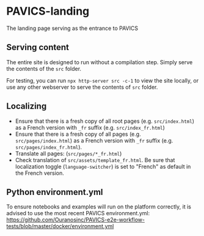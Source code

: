 # PAVICS-landing

The landing page serving as the entrance to PAVICS

## Serving content

The entire site is designed to run without a compilation step. Simply serve the contents of the `src` folder.

For testing, you can run `npx http-server src -c-1` to view the site locally, or use any other webserver to serve the contents of `src` folder.

## Localizing

* Ensure that there is a fresh copy of all root pages (e.g. `src/index.html`) as a French version with `_fr` suffix (e.g. `src/index_fr.html`)
* Ensure that there is a fresh copy of all pages (e.g. `src/pages/index.html`) as a French version with `_fr` suffix (e.g. `src/pages/index_fr.html`).
* Translate all pages: (`src/pages/*_fr.html`)
* Check translation of `src/assets/template_fr.html`. Be sure that localization toggle (`language-switcher`) is set to "French" as default in the French version.

## Python environment.yml

To ensure notebooks and examples will run on the platform correctly, it is advised to use the most recent PAVICS environment.yml:
https://github.com/Ouranosinc/PAVICS-e2e-workflow-tests/blob/master/docker/environment.yml
